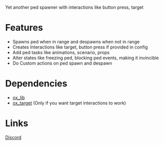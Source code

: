 Yet another ped spawner with interactions like button press, target

# Features
- Spawns ped when in range and despawns when not in range
- Creates Interactions like target, button press if provided in config
- Add ped tasks like animations, scenario, props
- Alter states like freezing ped, blocking ped events, making it invincible
- Do Custom actions on ped spawn and despawn

# Dependencies
- [ox_lib](https://github.com/overextended/ox_lib)
- [ox_target](https://github.com/overextended/ox_target) (Only if you want target interactions to work)

# Links
[Discord](https://discord.gg/qxGPARNwNP)
